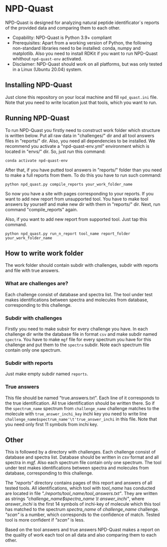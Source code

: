 # NPD-Quast
NPD-Quast is designed for analyzing natural peptide identificator\`s reports of the provided data and comparing them to each other.

* Copability: NPD-Quast is Python 3.9+ compliant
* Prerequisites: Apart from a working version of Python, the following non-standard libraries need to be installed: conda, numpy and matplotlib. Also you need to install RDKit if you want to run NPD-Quast whithout `npd-quast-env` activated.
* Disclaimer: NPD-Quast should work on all platforms, but was only tested in a Linux (Ubuntu 20.04) system.

## Installing NPD-Quast
Just clone this repository on your local machine and fill `npd_quast.ini` file. Note that you need to write location just that tools, which you want to run.

## Running NPD-Quast
To run NPD-Quast you firstly need to construct work folder which structure is written below. Put all raw data in "challenges/" dir and all tool answers files in "reports/" dir. Also, you need all dependencies to be installed. We recommend you activate a "npd-quast-env.yml" environment which is located in "envs/" dir. So, just run this command:

```conda activate npd-quast-env```

After that, if you have putted tool answers in "reports/" folder than you need to make a full reports from them. To do this you have to run such command:

```python npd_quast.py compile_reports your_work_folder_name```

So now you have a site with pages corresponding to your reports. If you want to add new report from unsupported tool. You have to make tool answers by yourself and make new dir with them in "reports/" dir. Next, run command "compile_reports" again.

Also, if you want to add new report from supported tool. Just tap this command.

```python npd_quast.py run_n_report tool_name report_folder your_work_folder_name```

## How to write work folder
The work folder should contain subdir with challenges, subdir with reports and file with true answers.

### What are challenges are?
Each challenge consist of database and spectra list. The tool under test makes identifications between spectra and molecules from database, corresponding to this challenge.

### Subdir with challenges
Firstly you need to make subsir for every challenge you have. In each challenge dir write the database file in format `csv` and make subdir named `spectra`. You have to make `mgf` file for every spectrum you have for this challenge and put them to the `spectra` subdir. Note each spectrum file contain only one spectrum.

### Subdir with reports
Just make empty subdir named `reports`.

### True answers
This file should be named "true.answers.txt". Each line of it corresponds to the true identification. All true identification should be written there. So if the `spectrum_name` spectrum from `challenge_name` challenge matches to the molecule with `true_answer_inchi_key` inchi key you need to write line `challenge_name$spectrum_name'\t'true_answer_inchi` in this file. Note that you need only first 11 symbols from inchi key.

## Other
This is followed by a directory with challenges.
Each challenge consist of database and spectra list. Database should be written
in <i>csv</i> format and all spectra in <i>mgf</i>. Also each spectrum file
contain only one spectrum. The tool under test makes identifications between
spectra and molecules from database, corresponding to this challenge.

The <i>"reports"</i> directory contains pages of this report and
answers of all tested tools. All identifications, which tool with
<i>tool_name</i> has conducted are located in file
<i>"./reports/tool_name/tool_answers.txt"</i>.
They are written as strings <i>"challenge_name$spectra_name \t answer_inchi"</i>,
where <i>answer_inchi</i> is the first 14 symbols of inchi-key of molecule
which this tool has matched to the spectrum <i>spectra_name</i> of
<i>challenge_name</i> challenge. <i>"scan"</i> is a number,
which corresponds to the confidence of match.
Tested tool is more confident if <i>"scan"</i> is less.

Based on the tool answers and true answers NPD-Quast makes a report on the quality of work
each tool on all data and also comparing them to each other.
